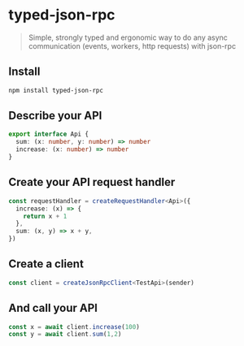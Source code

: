 # typed-json-rpc


>Simple, strongly typed and ergonomic way to do any async communication (events, workers, http requests) with json-rpc 

## Install

```bash
npm install typed-json-rpc
```

## Describe your API

```typescript
export interface Api {
  sum: (x: number, y: number) => number
  increase: (x: number) => number
}
```

## Create your API request handler

```typescript
const requestHandler = createRequestHandler<Api>({
  increase: (x) => {
    return x + 1
  },
  sum: (x, y) => x + y,
})
```

## Create a client
```typescript
const client = createJsonRpcClient<TestApi>(sender)
```

## And call your API
```typescript
const x = await client.increase(100)
const y = await client.sum(1,2)
```


